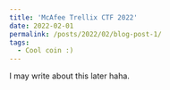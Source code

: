```yaml
---
title: 'McAfee Trellix CTF 2022'
date: 2022-02-01
permalink: /posts/2022/02/blog-post-1/
tags:
  - Cool coin :)
---
```


I may write about this later haha.


